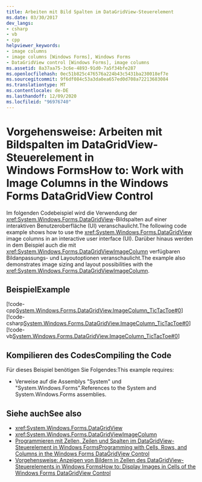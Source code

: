 ```yaml
---
title: Arbeiten mit Bild Spalten im DataGridView-Steuerelement
ms.date: 03/30/2017
dev_langs:
- csharp
- vb
- cpp
helpviewer_keywords:
- image columns
- image columns [Windows Forms], Windows Forms
- DataGridView control [Windows Forms], image columns
ms.assetid: 8a37aa75-3c6e-4893-91d0-7a5f34bfe287
ms.openlocfilehash: 0ec51b825c476576a224b43c5431ba230018ef7e
ms.sourcegitcommit: 9f6df084c53a3da0ea657ed0d708a72213683084
ms.translationtype: MT
ms.contentlocale: de-DE
ms.lasthandoff: 12/09/2020
ms.locfileid: "96976740"
---
```

# <a name="how-to-work-with-image-columns-in-the-windows-forms-datagridview-control"></a><span data-ttu-id="f61cb-102">Vorgehensweise: Arbeiten mit Bildspalten im DataGridView-Steuerelement in Windows Forms</span><span class="sxs-lookup"><span data-stu-id="f61cb-102">How to: Work with Image Columns in the Windows Forms DataGridView Control</span></span>
<span data-ttu-id="f61cb-103">Im folgenden Codebeispiel wird die Verwendung der <xref:System.Windows.Forms.DataGridView>-Bildspalten auf einer interaktiven Benutzeroberfläche (UI) veranschaulicht.</span><span class="sxs-lookup"><span data-stu-id="f61cb-103">The following code example shows how to use the <xref:System.Windows.Forms.DataGridView> image columns in an interactive user interface (UI).</span></span> <span data-ttu-id="f61cb-104">Darüber hinaus werden in dem Beispiel auch die mit <xref:System.Windows.Forms.DataGridViewImageColumn> verfügbaren Bildanpassungs- und Layoutoptionen veranschaulicht.</span><span class="sxs-lookup"><span data-stu-id="f61cb-104">The example also demonstrates image sizing and layout possibilities with the <xref:System.Windows.Forms.DataGridViewImageColumn>.</span></span>  
  
## <a name="example"></a><span data-ttu-id="f61cb-105">Beispiel</span><span class="sxs-lookup"><span data-stu-id="f61cb-105">Example</span></span>  
 [!code-cpp[System.Windows.Forms.DataGridView.ImageColumn_TicTacToe#0](~/samples/snippets/cpp/VS_Snippets_Winforms/System.Windows.Forms.DataGridView.ImageColumn_TicTacToe/CPP/tictactoe.cpp#0)]
 [!code-csharp[System.Windows.Forms.DataGridView.ImageColumn_TicTacToe#0](~/samples/snippets/csharp/VS_Snippets_Winforms/System.Windows.Forms.DataGridView.ImageColumn_TicTacToe/CS/tictactoe.cs#0)]
 [!code-vb[System.Windows.Forms.DataGridView.ImageColumn_TicTacToe#0](~/samples/snippets/visualbasic/VS_Snippets_Winforms/System.Windows.Forms.DataGridView.ImageColumn_TicTacToe/VB/tictactoe.vb#0)]  
  
## <a name="compiling-the-code"></a><span data-ttu-id="f61cb-106">Kompilieren des Codes</span><span class="sxs-lookup"><span data-stu-id="f61cb-106">Compiling the Code</span></span>  
 <span data-ttu-id="f61cb-107">Für dieses Beispiel benötigen Sie Folgendes:</span><span class="sxs-lookup"><span data-stu-id="f61cb-107">This example requires:</span></span>  
  
- <span data-ttu-id="f61cb-108">Verweise auf die Assemblys "System" und "System.Windows.Forms".</span><span class="sxs-lookup"><span data-stu-id="f61cb-108">References to the System and System.Windows.Forms assemblies.</span></span>  
  
## <a name="see-also"></a><span data-ttu-id="f61cb-109">Siehe auch</span><span class="sxs-lookup"><span data-stu-id="f61cb-109">See also</span></span>

- <xref:System.Windows.Forms.DataGridView>
- <xref:System.Windows.Forms.DataGridViewImageColumn>
- [<span data-ttu-id="f61cb-110">Programmieren mit Zellen, Zeilen und Spalten im DataGridView-Steuerelement in Windows Forms</span><span class="sxs-lookup"><span data-stu-id="f61cb-110">Programming with Cells, Rows, and Columns in the Windows Forms DataGridView Control</span></span>](programming-with-cells-rows-and-columns-in-the-datagrid.md)
- [<span data-ttu-id="f61cb-111">Vorgehensweise: Anzeigen von Bildern in Zellen des DataGridView-Steuerelements in Windows Forms</span><span class="sxs-lookup"><span data-stu-id="f61cb-111">How to: Display Images in Cells of the Windows Forms DataGridView Control</span></span>](how-to-display-images-in-cells-of-the-windows-forms-datagridview-control.md)
